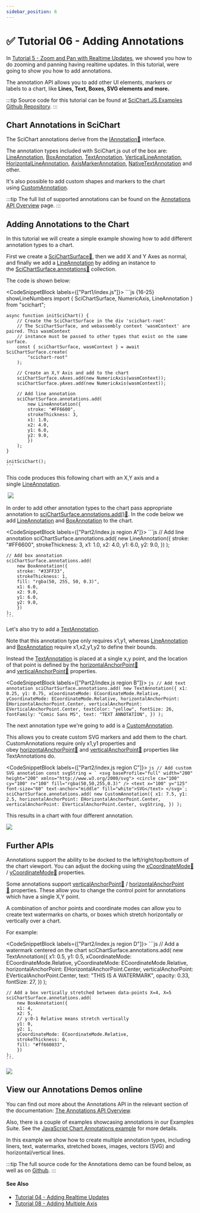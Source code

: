 ```yaml
---
sidebar_position: 6
---
```


# ✅ Tutorial 06 - Adding Annotations

In [Tutorial 5 - Zoom and Pan with Realtime Updates](/docs/get-started/tutorials-js-npm-webpack/tutorial-05-zoom-and-pan-with-realtime-updates), we showed you how to do zooming and panning having realtime updates. In this tutorial, were going to show you how to add annotations.

The annotation API allows you to add other UI elements, markers or labels to a chart, like **Lines, **Text, **Boxes, **SVG elements and more.********

:::tip
Source code for this tutorial can be found at [SciChart.JS.Examples Github Repository](https://github.com/ABTSoftware/SciChart.JS.Examples/tree/dev_v4.0/Tutorials/2D_Chart_Tutorials_JavaScript/Tutorial_6_Adding_Annotations).
:::

<YouTubeVideo url="https://www.youtube.com/embed/kUsMslHD_YE" title="Video tutorial for version 3. SciChart.js JavaScript Chart Tutorial 06 - Adding Annotations to Charts" />

Chart Annotations in SciChart
-----------------------------

The SciChart annotations derive from the [IAnnotation:blue_book:](https://www.scichart.com/documentation/js/current/typedoc/interfaces/iannotation.html) interface.

The annotation types included with SciChart.js out of the box are: [LineAnnotation](/docs/2d-charts/annotations-api/line-annotation), [BoxAnnotation](/docs/2d-charts/annotations-api/box-annotation), [TextAnnotation](/docs/2d-charts/annotations-api/text-annotation), [VerticalLineAnnotation](/docs/2d-charts/annotations-api/vertical-line-annotation), [HorizontalLineAnnotation](/docs/2d-charts/annotations-api/horizontal-line-annotation), [AxisMarkerAnnotation](/docs/2d-charts/annotations-api/axis-marker-annotation/axis-marker-annotation-overview), [NativeTextAnnotation](/docs/2d-charts/annotations-api/native-text-annotation) and other.

It's also possible to add custom shapes and markers to the chart using [CustomAnnotation](/docs/2d-charts/annotations-api/custom-annotation).

:::tip
The full list of supported annotations can be found on the [Annotations API Overview](/docs/2d-charts/annotations-api/annotations-api-overview) page.
:::

Adding Annotations to the Chart
-------------------------------

In this tutorial we will create a simple example showing how to add different annotation types to a chart.

First we create a [SciChartSurface:blue_book:](https://www.scichart.com/documentation/js/current/typedoc/classes/scichartsurface.html), then we add X and Y Axes as normal, and finally we add a [LineAnnotation](/docs/2d-charts/annotations-api/line-annotation) by adding an instance to the [SciChartSurface.annotations:blue_book:](https://www.scichart.com/documentation/js/current/typedoc/classes/scichartsurface.html#annotations) collection.

The code is shown below:

<CodeSnippetBlock labels={["Part1/index.js"]}>
    ```js {16-25} showLineNumbers
    import { SciChartSurface, NumericAxis, LineAnnotation } from "scichart";

    async function initSciChart() {
        // Create the SciChartSurface in the div 'scichart-root'
        // The SciChartSurface, and webassembly context 'wasmContext' are paired. This wasmContext
        // instance must be passed to other types that exist on the same surface.
        const { sciChartSurface, wasmContext } = await SciChartSurface.create(
            "scichart-root"
        );

        // Create an X,Y Axis and add to the chart
        sciChartSurface.xAxes.add(new NumericAxis(wasmContext));
        sciChartSurface.yAxes.add(new NumericAxis(wasmContext));

        // Add line annotation
        sciChartSurface.annotations.add(
            new LineAnnotation({
            stroke: "#FF6600",
            strokeThickness: 3,
            x1: 1.0,
            x2: 4.0,
            y1: 6.0,
            y2: 9.0,
            })
        );
    }

    initSciChart();
    ```
</CodeSnippetBlock>

This code produces this following chart with an X,Y axis and a single [LineAnnotation](/docs/2d-charts/annotations-api/line-annotation).

 ![](img/1.png)

In order to add other annotation types to the chart pass appropriate annotation to [sciChartSurface.annotations.add():blue_book:](https://www.scichart.com/documentation/js/current/typedoc/classes/scichartsurface.html#annotations). In the code below we add [LineAnnotation](/docs/2d-charts/annotations-api/line-annotation) and [BoxAnnotation](/docs/2d-charts/annotations-api/box-annotation) to the chart.

<CodeSnippetBlock labels={["Part2/index.js region A"]}>
    ```js
    // Add line annotation
    sciChartSurface.annotations.add(
        new LineAnnotation({
        stroke: "#FF6600",
        strokeThickness: 3,
        x1: 1.0,
        x2: 4.0,
        y1: 6.0,
        y2: 9.0,
        })
    );

    // Add box annotation
    sciChartSurface.annotations.add(
        new BoxAnnotation({
        stroke: "#33FF33",
        strokeThickness: 1,
        fill: "rgba(50, 255, 50, 0.3)",
        x1: 6.0,
        x2: 9.0,
        y1: 6.0,
        y2: 9.0,
        })
    );
    ```
</CodeSnippetBlock>

Let's also try to add a [TextAnnotation](/docs/2d-charts/annotations-api/text-annotation).

Note that this annotation type only requires x1,y1, whereas [LineAnnotation](/docs/2d-charts/annotations-api/line-annotation) and [BoxAnnotation](/docs/2d-charts/annotations-api/box-annotation) require x1,x2,y1,y2 to define their bounds.

Instead the [TextAnnotation](/docs/2d-charts/annotations-api/text-annotation) is placed at a single x,y point, and the location of that point is defined by the [horizontalAnchorPoint:blue_book:](https://www.scichart.com/documentation/js/current/typedoc/classes/textannotation.html#horizontalanchorpoint) and [verticalAnchorPoint:blue_book:](https://www.scichart.com/documentation/js/current/typedoc/classes/textannotation.html#verticalanchorpoint) properties.

<CodeSnippetBlock labels={["Part2/index.js region B"]}>
    ```js
    // Add text annotation
    sciChartSurface.annotations.add(
        new TextAnnotation({
        x1: 0.25,
        y1: 0.75,
        xCoordinateMode: ECoordinateMode.Relative,
        yCoordinateMode: ECoordinateMode.Relative,
        horizontalAnchorPoint: EHorizontalAnchorPoint.Center,
        verticalAnchorPoint: EVerticalAnchorPoint.Center,
        textColor: "yellow",
        fontSize: 26,
        fontFamily: "Comic Sans MS",
        text: "TEXT ANNOTATION",
        })
    );
    ```
</CodeSnippetBlock>

The next annotation type we're going to add is a [CustomAnnotation](/docs/2d-charts/annotations-api/custom-annotation).

This allows you to create custom SVG markers and add them to the chart. CustomAnnotations require only x1,y1 properties and obey [horizontalAnchorPoint:blue_book:](https://www.scichart.com/documentation/js/current/typedoc/classes/textannotation.html#horizontalanchorpoint) and [verticalAnchorPoint:blue_book:](https://www.scichart.com/documentation/js/current/typedoc/classes/textannotation.html#verticalanchorpoint) properties like TextAnnotations do.

<CodeSnippetBlock labels={["Part2/index.js region C"]}>
    ```js
    // Add custom SVG annotation
    const svgString = `
    <svg baseProfile="full" width="200" height="200" xmlns="http://www.w3.org/2000/svg">
        <circle cx="100" cy="100" r="100" fill="rgba(50,50,255,0.3)" />
        <text x="100" y="125" font-size="60" text-anchor="middle" fill="white">SVG</text>
    </svg>`;
    sciChartSurface.annotations.add(
        new CustomAnnotation({
        x1: 7.5,
        y1: 2.5,
        horizontalAnchorPoint: EHorizontalAnchorPoint.Center,
        verticalAnchorPoint: EVerticalAnchorPoint.Center,
        svgString,
        })
    );
    ```
</CodeSnippetBlock>

This results in a chart with four different annotation.

![](img/2.png)

Further APIs
------------

Annotations support the ability to be docked to the left/right/top/bottom of the chart viewport. You can adjust the docking using the [xCoordinateMode:blue_book:](https://www.scichart.com/documentation/js/current/typedoc/classes/textannotation.html#xcoordinatemode) / [yCoordinateMode:blue_book:](https://www.scichart.com/documentation/js/current/typedoc/classes/textannotation.html#ycoordinatemode) properties.

Some annotations support [verticalAnchorPoint:blue_book:](https://www.scichart.com/documentation/js/current/typedoc/classes/textannotation.html#verticalanchorpoint) / [horizontalAnchorPoint:blue_book:](https://www.scichart.com/documentation/js/current/typedoc/classes/textannotation.html#horizontalanchorpoint) properties. These allow you to change the control point for annotations which have a single X,Y point.

A combination of anchor points and coordinate modes can allow you to create text watermarks on charts, or boxes which stretch horizontally or vertically over a chart.

For example:

<CodeSnippetBlock labels={["Part2/index.js region D"]}>
    ```js
    // Add a watermark centered on the chart
    sciChartSurface.annotations.add(
        new TextAnnotation({
        x1: 0.5,
        y1: 0.5,
        xCoordinateMode: ECoordinateMode.Relative,
        yCoordinateMode: ECoordinateMode.Relative,
        horizontalAnchorPoint: EHorizontalAnchorPoint.Center,
        verticalAnchorPoint: EVerticalAnchorPoint.Center,
        text: "THIS IS A WATERMARK",
        opacity: 0.33,
        fontSize: 27,
        })
    );

    // Add a box vertically stretched between data-points X=4, X=5
    sciChartSurface.annotations.add(
        new BoxAnnotation({
        x1: 4,
        x2: 5,
        // y:0-1 Relative means stretch vertically
        y1: 0,
        y2: 1,
        yCoordinateMode: ECoordinateMode.Relative,
        strokeThickness: 0,
        fill: "#ff660033",
        })
    );
    ```
</CodeSnippetBlock>

![](img/3.png)

View our Annotations Demos online
---------------------------------

You can find out more about the Annotations API in the relevant section of the documentation: [The Annotations API Overview](/docs/2d-charts/annotations-api/annotations-api-overview).

Also, there is a couple of examples showcasing annotations in our Examples Suite. See the [JavaScript Chart Annotations example](https://demo.scichart.com/react/chart-annotations) for more details.

<ChartFromSciChartDemo src="https://demo.scichart.com/iframe/chart-annotations" title="Chart Annotations" description="showing how create various kinds of annotations and animate them in javascript charts." />

In this example we show how to create multiple annotation types, including liners, text, watermarks, stretched boxes, images, vectors (SVG) and horizontal/vertical lines.

:::tip
The full source code for the Annotations demo can be found below, as well as on [Github](https://github.com/ABTSoftware/SciChart.JS.Examples/blob/master/Examples/src/components/Examples/Charts2D/ChartAnnotations/AnnotationsAreEasy/drawExample.ts).
:::

#### See Also

* [Tutorial 04 - Adding Realtime Updates](/docs/get-started/tutorials-js-npm-webpack/tutorial-04-adding-realtime-updates)
* [Tutorial 08 - Adding Multiple Axis](/docs/get-started/tutorials-js-npm-webpack/tutorial-08-adding-multiple-axis)